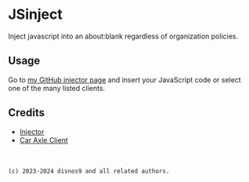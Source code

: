 # JSinject
Inject javascript into an about:blank regardless of organization policies.

## Usage
Go to [my GitHub injector page](https://disnos9.github.io/jsinject) and insert your JavaScript code or select one of the many listed clients.

## Credits
- [Injector](https://github.com/Penguinify/javascript-injector)
- [Car Axle Client](https://github.com/car-axle-client/car-axle-client)

<br><br>`(c) 2023-2024 disnos9 and all related authors.`

